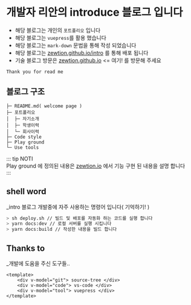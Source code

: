 # 개발자 리안의 introduce 블로그 입니다

- 해당 블로그는 개인의 `포트폴리오` 입니다
- 해당 블로그는 `vuepress`를 활용 했습니다
- 해당 블로그는 `mark-down` 문법을 통해 작성 되었습니다
- 해당 블로그는 [zewtion.github.io/intro](https://zewtion.github.io/intro) 를 통해 배포 됩니다
- 기술 블로그 방문은 [zewtion.github.io](https://zewtion.github.io) <= 여기! 를 방문해 주세요

``` plz love me
Thank you for read me
```

## 블로그 구조

``` blog
├─ README.md( welcome page )
├─ 포트폴리오
│  ├─ 자기소개
│  ├─ 학생이력
│  └─ 회사이력
├─ Code style
├─ Play ground
└─ Use tools
```

::: tip NOTI  
Play ground 에 정의된 내용은 [zewtion.io](https://zewtion.github.io) 에서 기능 구현 된 내용을 설명 합니다  
:::

## shell word

_intro 블로그 개발중에 자주 사용하는 명령어 입니다( 기억하기! )

```bash
> sh deploy.sh // 빌드 및 배포를 자동화 하는 코드를 실행 합니다
> yarn docs:dev // 로컬 서버를 실행 시킵니다
> yarn docs:build // 작성한 내용을 빌드 합니다
```

## Thanks to

_개발에 도움을 주신 도구들..

```vue
<template>
    <div v-model="git"> source-tree </div>
    <div v-model="code"> vs-code </div>
    <div v-model="tool"> vuepress </div>
</template>
```
